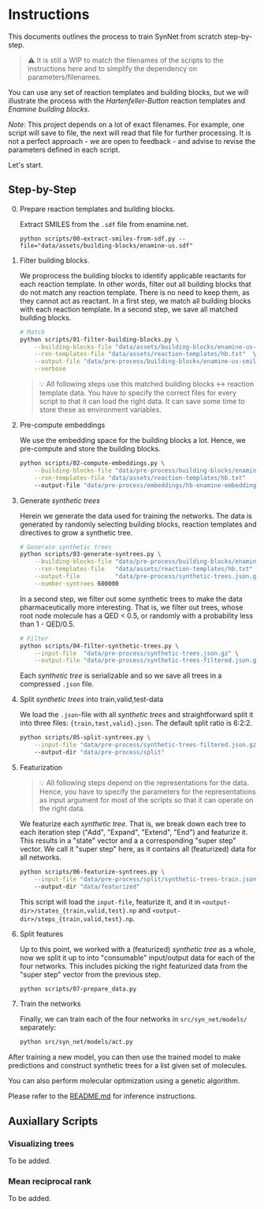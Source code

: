 # Instructions

This documents outlines the process to train SynNet from scratch step-by-step.

> :warning: It is still a WIP to match the filenames of the scripts to the instructions here and to simplify the dependency on parameters/filenames.

You can use any set of reaction templates and building blocks, but we will illustrate the process with the *Hartenfeller-Button* reaction templates and *Enamine building blocks*.

*Note*: This project depends on a lot of exact filenames.
For example, one script will save to file, the next will read that file for further processing.
It is not a perfect approach - we are open to feedback - and advise to revise the parameters defined in each script.

Let's start.

## Step-by-Step

0. Prepare reaction templates and building blocks.

    Extract SMILES from the `.sdf` file from enamine.net.

    ```shell
    python scripts/00-extract-smiles-from-sdf.py --file="data/assets/building-blocks/enamine-us.sdf"
    ```

1. Filter building blocks.

    We proprocess the building blocks to identify applicable reactants for each reaction template.
    In other words, filter out all building blocks that do not match any reaction template.
    There is no need to keep them, as they cannot act as reactant.
    In a first step, we match all building blocks with each reaction template.
    In a second step, we save all matched building blocks.

    ```bash
    # Match
    python scripts/01-filter-building-blocks.py \
        --building-blocks-file "data/assets/building-blocks/enamine-us-smiles.csv.gz"  \
        --rxn-templates-file "data/assets/reaction-templates/hb.txt"  \
        --output-file "data/pre-process/building-blocks/enamine-us-smiles.csv.gz" \
        --verbose
    ```

    > :bulb: All following steps use this matched building blocks <-> reaction template data. You have to specify the correct files for every script to that it can load the right data. It can save some time to store these as environment variables.

2. Pre-compute embeddings

    We use the embedding space for the building blocks a lot.
    Hence, we pre-compute and store the building blocks.

    ```bash
    python scripts/02-compute-embeddings.py \
        --building-blocks-file "data/pre-process/building-blocks/enamine-us-smiles.csv.gz" \
        --rxn-templates-file "data/assets/reaction-templates/hb.txt"
        --output-file "data/pre-process/embeddings/hb-enamine-embeddings.npy"
    ```

3. Generate *synthetic trees*

    Herein we generate the data used for training the networks.
    The data is generated by randomly selecting building blocks, reaction templates and directives to grow a synthetic tree.

    ```bash
    # Generate synthetic trees
    python scripts/03-generate-syntrees.py \
        --building-blocks-file "data/pre-process/building-blocks/enamine-us-smiles.csv.gz" \
        --rxn-templates-file   "data/assets/reaction-templates/hb.txt" \
        --output-file          "data/pre-process/synthetic-trees.json.gz" \
        --number-syntrees 600000
    ```

    In a second step, we filter out some synthetic trees to make the data pharmaceutically more interesting.
    That is, we filter out trees, whose root node molecule has a QED < 0.5, or randomly with a probability less than 1 - QED/0.5.

    ```bash
    # Filter
    python scripts/04-filter-synthetic-trees.py \
        --input-file  "data/pre-process/synthetic-trees.json.gz" \
        --output-file "data/pre-process/synthetic-trees-filtered.json.gz"
    ```

    Each *synthetic tree* is serializable and so we save all trees in a compressed `.json` file.

3. Split *synthetic trees* into train,valid,test-data

    We load the `.json`-file with all *synthetic trees* and
    straightforward split it into three files: `{train,test,valid}.json`.
    The default split ratio is 6:2:2.

    ```bash
    python scripts/05-split-syntrees.py \
        --input-file "data/pre-process/synthetic-trees-filtered.json.gz"
        --output-dir "data/pre-process/split"
    ```

4. Featurization

   > :bulb: All following steps depend on the representations for the data. Hence, you have to specify the parameters for the representations as input argument for most of the scripts so that it can operate on the right data.

   We featurize each *synthetic tree*.
   That is, we break down each tree to each iteration step ("Add", "Expand", "Extend", "End") and featurize it.
   This results in a "state" vector and a a corresponding "super step" vector.
   We call it "super step" here, as it contains all (featurized) data for all networks.

    ```bash
    python scripts/06-featurize-syntrees.py \
        --input-file "data/pre-process/split/synthetic-trees-train.json.gz" # or {train,valid,test}
        --output-dir "data/featurized"
    ```

    This script will load the `input-file`, featurize it, and it in `<output-dir>/states_{train,valid,test}.np` and `<output-dir>/steps_{train,valid,test}.np`.

5. Split features

    Up to this point, we worked with a (featurized) *synthetic tree* as a whole,
    now we split it up to into "consumable" input/output data for each of the four networks.
    This includes picking the right featurized data from the "super step" vector from the previous step.

    ```bash
    python scripts/07-prepare_data.py
    ```

6. Train the networks

    Finally, we can train each of the four networks in `src/syn_net/models/` separately:

    ```bash
    python src/syn_net/models/act.py
    ```

After training a new model, you can then use the trained model to make predictions and construct synthetic trees for a list given set of molecules.

You can also perform molecular optimization using a genetic algorithm.

Please refer to the [README.md](./README.md) for inference instructions.

## Auxiallary Scripts

### Visualizing trees

To be added.

### Mean reciprocal rank

To be added.
